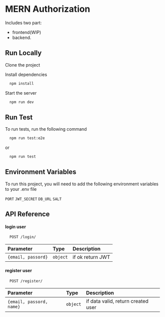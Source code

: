 
# MERN Authorization

Includes two part:
-  frontend(WIP)
-  backend. 


## Run Locally

Clone the project

Install dependencies

```bash
  npm install
```

Start the server

```bash
  npm run dev
```


## Run Test

To run tests, run the following command

```bash
  npm run test:e2e
```
or
```bash
  npm run test
```


## Environment Variables

To run this project, you will need to add the following environment variables to your .env file

`PORT`
`JWT_SECRET`
`DB_URL`
`SALT`


## API Reference

#### login user

```http
  POST /login/
```

| Parameter | Type     | Description                |
| :-------- | :------- | :------------------------- |
| `{email, passord}` | `object` |  if ok return JWT |

#### register user

```http
  POST /register/
```

| Parameter | Type     | Description                       |
| :-------- | :------- | :-------------------------------- |
| `{email, passord, name}`      | `object` | if data valid, return created user |




